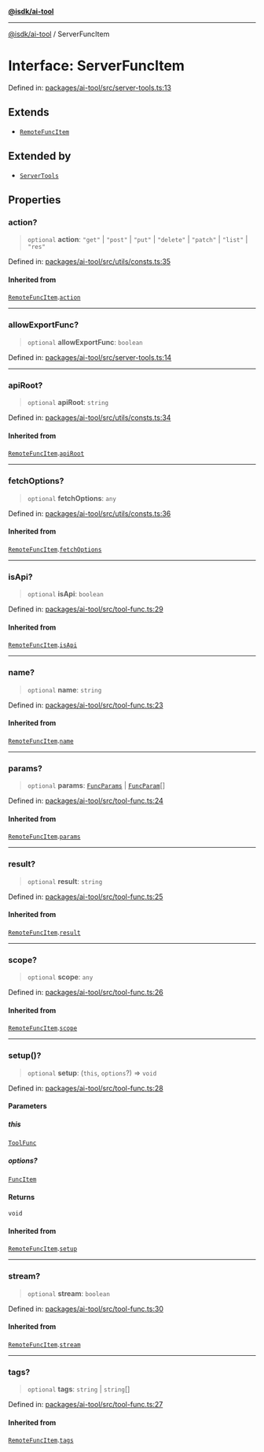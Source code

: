 [**@isdk/ai-tool**](../README.md)

***

[@isdk/ai-tool](../globals.md) / ServerFuncItem

# Interface: ServerFuncItem

Defined in: [packages/ai-tool/src/server-tools.ts:13](https://github.com/isdk/ai-tool.js/blob/62dd65284e1c50d2e8546a14ae292154369bdb2c/src/server-tools.ts#L13)

## Extends

- [`RemoteFuncItem`](RemoteFuncItem.md)

## Extended by

- [`ServerTools`](../classes/ServerTools.md)

## Properties

### action?

> `optional` **action**: `"get"` \| `"post"` \| `"put"` \| `"delete"` \| `"patch"` \| `"list"` \| `"res"`

Defined in: [packages/ai-tool/src/utils/consts.ts:35](https://github.com/isdk/ai-tool.js/blob/62dd65284e1c50d2e8546a14ae292154369bdb2c/src/utils/consts.ts#L35)

#### Inherited from

[`RemoteFuncItem`](RemoteFuncItem.md).[`action`](RemoteFuncItem.md#action)

***

### allowExportFunc?

> `optional` **allowExportFunc**: `boolean`

Defined in: [packages/ai-tool/src/server-tools.ts:14](https://github.com/isdk/ai-tool.js/blob/62dd65284e1c50d2e8546a14ae292154369bdb2c/src/server-tools.ts#L14)

***

### apiRoot?

> `optional` **apiRoot**: `string`

Defined in: [packages/ai-tool/src/utils/consts.ts:34](https://github.com/isdk/ai-tool.js/blob/62dd65284e1c50d2e8546a14ae292154369bdb2c/src/utils/consts.ts#L34)

#### Inherited from

[`RemoteFuncItem`](RemoteFuncItem.md).[`apiRoot`](RemoteFuncItem.md#apiroot)

***

### fetchOptions?

> `optional` **fetchOptions**: `any`

Defined in: [packages/ai-tool/src/utils/consts.ts:36](https://github.com/isdk/ai-tool.js/blob/62dd65284e1c50d2e8546a14ae292154369bdb2c/src/utils/consts.ts#L36)

#### Inherited from

[`RemoteFuncItem`](RemoteFuncItem.md).[`fetchOptions`](RemoteFuncItem.md#fetchoptions)

***

### isApi?

> `optional` **isApi**: `boolean`

Defined in: [packages/ai-tool/src/tool-func.ts:29](https://github.com/isdk/ai-tool.js/blob/62dd65284e1c50d2e8546a14ae292154369bdb2c/src/tool-func.ts#L29)

#### Inherited from

[`RemoteFuncItem`](RemoteFuncItem.md).[`isApi`](RemoteFuncItem.md#isapi)

***

### name?

> `optional` **name**: `string`

Defined in: [packages/ai-tool/src/tool-func.ts:23](https://github.com/isdk/ai-tool.js/blob/62dd65284e1c50d2e8546a14ae292154369bdb2c/src/tool-func.ts#L23)

#### Inherited from

[`RemoteFuncItem`](RemoteFuncItem.md).[`name`](RemoteFuncItem.md#name)

***

### params?

> `optional` **params**: [`FuncParams`](FuncParams.md) \| [`FuncParam`](FuncParam.md)[]

Defined in: [packages/ai-tool/src/tool-func.ts:24](https://github.com/isdk/ai-tool.js/blob/62dd65284e1c50d2e8546a14ae292154369bdb2c/src/tool-func.ts#L24)

#### Inherited from

[`RemoteFuncItem`](RemoteFuncItem.md).[`params`](RemoteFuncItem.md#params)

***

### result?

> `optional` **result**: `string`

Defined in: [packages/ai-tool/src/tool-func.ts:25](https://github.com/isdk/ai-tool.js/blob/62dd65284e1c50d2e8546a14ae292154369bdb2c/src/tool-func.ts#L25)

#### Inherited from

[`RemoteFuncItem`](RemoteFuncItem.md).[`result`](RemoteFuncItem.md#result)

***

### scope?

> `optional` **scope**: `any`

Defined in: [packages/ai-tool/src/tool-func.ts:26](https://github.com/isdk/ai-tool.js/blob/62dd65284e1c50d2e8546a14ae292154369bdb2c/src/tool-func.ts#L26)

#### Inherited from

[`RemoteFuncItem`](RemoteFuncItem.md).[`scope`](RemoteFuncItem.md#scope)

***

### setup()?

> `optional` **setup**: (`this`, `options`?) => `void`

Defined in: [packages/ai-tool/src/tool-func.ts:28](https://github.com/isdk/ai-tool.js/blob/62dd65284e1c50d2e8546a14ae292154369bdb2c/src/tool-func.ts#L28)

#### Parameters

##### this

[`ToolFunc`](../classes/ToolFunc.md)

##### options?

[`FuncItem`](FuncItem.md)

#### Returns

`void`

#### Inherited from

[`RemoteFuncItem`](RemoteFuncItem.md).[`setup`](RemoteFuncItem.md#setup)

***

### stream?

> `optional` **stream**: `boolean`

Defined in: [packages/ai-tool/src/tool-func.ts:30](https://github.com/isdk/ai-tool.js/blob/62dd65284e1c50d2e8546a14ae292154369bdb2c/src/tool-func.ts#L30)

#### Inherited from

[`RemoteFuncItem`](RemoteFuncItem.md).[`stream`](RemoteFuncItem.md#stream)

***

### tags?

> `optional` **tags**: `string` \| `string`[]

Defined in: [packages/ai-tool/src/tool-func.ts:27](https://github.com/isdk/ai-tool.js/blob/62dd65284e1c50d2e8546a14ae292154369bdb2c/src/tool-func.ts#L27)

#### Inherited from

[`RemoteFuncItem`](RemoteFuncItem.md).[`tags`](RemoteFuncItem.md#tags)
